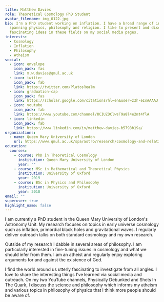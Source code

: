 ```yaml
---
title: Matthew Davies
role: Theoretical Cosmology PhD Student
avatar_filename: img_0122.jpg
bio: I'm a PhD student working on inflation. I have a broad range of interests
  spanning physics, philosophy and religion. I like to present and discuss
  fascinating ideas in these fields on my social media pages.
interests:
  - Cosmology
  - Inflation
  - Philosophy
  - Atheism
social:
  - icon: envelope
    icon_pack: fas
    link: m.w.davies@qmul.ac.uk
  - icon: twitter
    icon_pack: fab
    link: https://twitter.com/PlatosRealm
  - icon: graduation-cap
    icon_pack: fas
    link: https://scholar.google.com/citations?hl=en&user=z3h-eIsAAAAJ
  - icon: youtube
    icon_pack: fab
    link: https://www.youtube.com/channel/UCIUZDClwsT9a8l4e2mt4flA
  - icon: linkedin
    icon_pack: fab
    link: https://www.linkedin.com/in/matthew-davies-b5798b19a/
organizations:
  - name: Queen Mary University of London
    url: https://www.qmul.ac.uk/spa/astro/research/cosmology-and-relativity/
education:
  courses:
    - course: PhD in Theoretical Cosmology
      institution: Queen Mary University of London
      year: ""
    - course: MSc in Mathematical and Theoretical Physics
      institution: University of Oxford
      year: 2019
    - course: BSc in Physics and Philosophy
      institution: University of Oxford
      year: 2018
email: ""
superuser: true
highlight_name: false
---
```

I am currently a PhD student in the Queen Mary University of London's Astronomy Unit. My research focuses on topics in early universe cosmology such as inflation, primordial black holes and gravitational waves. I regularly deliver outreach talks on both standard cosmology and my own research.

Outside of my research I dabble in several areas of philosophy. I am particularly interested in fine-tuning issues in cosmology and what we should infer from them. I am an atheist and regularly enjoy exploring arguments for and against the existence of God.

I find the world around us utterly fascinating to investigate from all angles. I love to share the interesting things I've learned via social media and outreach. On my two YouTube channels, Physically Debunked and Shots In The Quark, I discuss the science and philosophy which informs my atheism and various topics in philosophy of physics that I think more people should be aware of.